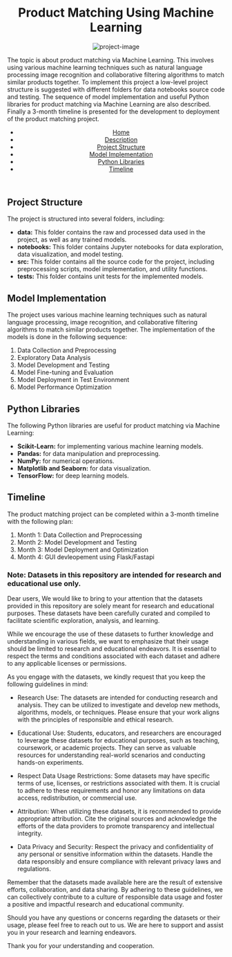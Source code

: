 <!DOCTYPE html>
<html>
<head>
  <meta charset="UTF-8">
  <meta name="viewport" content="width=device-width, initial-scale=1.0">
  <link rel="stylesheet" href="style.css">
  <link rel="preconnect" href="https://fonts.gstatic.com">
  <link href="https://fonts.googleapis.com/css2?family=Rokkitt&display=swap" rel="stylesheet">
</head>
<body>
<body>
	<h1 align="center" id="title">Product Matching Using Machine Learning</h1>
	<p align="center"><img src="https://socialify.git.ci/paritoshtripathi935/Product-Matching/image?description=1&amp;descriptionEditable=The%20topic%20is%20about%20product%20matching%20via%20Machine%20Learning.&amp;font=Rokkitt&amp;language=1&amp;name=1&amp;owner=1&amp;pattern=Circuit%20Board&amp;theme=Light" alt="project-image"></p>
	<p id="description">The topic is about product matching via Machine Learning. This involves using various machine learning techniques such as natural language processing image recognition and collaborative filtering algorithms to match similar products together. To implement this project a low-level project structure is suggested with different folders for data notebooks source code and testing. The sequence of model implementation and useful Python libraries for product matching via Machine Learning are also described. Finally a 3-month timeline is presented for the development to deployment of the product matching project.</p>
  <header>
    <nav>
      <ul>
        <li><a href="#title">Home</a></li>
        <li><a href="#description">Description</a></li>
        <li><a href="#project-structure">Project Structure</a></li>
        <li><a href="#model-implementation">Model Implementation</a></li>
        <li><a href="#python-libraries">Python Libraries</a></li>
        <li><a href="#timeline">Timeline</a></li>
      </ul>
    </nav>
  </header>
<h2>Project Structure</h2>
<p>The project is structured into several folders, including:</p>
<ul>
	<li><b>data:</b> This folder contains the raw and processed data used in the project, as well as any trained models.</li>
	<li><b>notebooks:</b> This folder contains Jupyter notebooks for data exploration, data visualization, and model testing.</li>
	<li><b>src:</b> This folder contains all the source code for the project, including preprocessing scripts, model implementation, and utility functions.</li>
	<li><b>tests:</b> This folder contains unit tests for the implemented models.</li>
</ul>

<h2>Model Implementation</h2>
<p>The project uses various machine learning techniques such as natural language processing, image recognition, and collaborative filtering algorithms to match similar products together. The implementation of the models is done in the following sequence:</p>
<ol>
	<li>Data Collection and Preprocessing</li>
	<li>Exploratory Data Analysis</li>
	<li>Model Development and Testing</li>
	<li>Model Fine-tuning and Evaluation</li>
	<li>Model Deployment in Test Environment</li>
	<li>Model Performance Optimization</li>
</ol>

<h2>Python Libraries</h2>
<p>The following Python libraries are useful for product matching via Machine Learning:</p>
<ul>
	<li><b>Scikit-Learn:</b> for implementing various machine learning models.</li>
	<li><b>Pandas:</b> for data manipulation and preprocessing.</li>
	<li><b>NumPy:</b> for numerical operations.</li>
	<li><b>Matplotlib and Seaborn:</b> for data visualization.</li>
	<li><b>TensorFlow:</b> for deep learning models.</li>
</ul>

<h2>Timeline</h2>
<p>The product matching project can be completed within a 3-month timeline with the following plan:</p>
<ol>
	<li>Month 1: Data Collection and Preprocessing</li>
	<li>Month 2: Model Development and Testing</li>
	<li>Month 3: Model Deployment and Optimization</li>
	<li>Month 4: GUI devleopement using Flask/Fastapi</li>
</ol>

</body>
</html>

### Note: Datasets in this repository are intended for research and educational use only.

Dear users,
We would like to bring to your attention that the datasets provided in this repository are solely meant for research and educational purposes. These datasets have been carefully curated and compiled to facilitate scientific exploration, analysis, and learning.

While we encourage the use of these datasets to further knowledge and understanding in various fields, we want to emphasize that their usage should be limited to research and educational endeavors. It is essential to respect the terms and conditions associated with each dataset and adhere to any applicable licenses or permissions.

As you engage with the datasets, we kindly request that you keep the following guidelines in mind:

- Research Use: The datasets are intended for conducting research and analysis. They can be utilized to investigate and develop new methods, algorithms, models, or techniques. Please ensure that your work aligns with the principles of responsible and ethical research.

- Educational Use: Students, educators, and researchers are encouraged to leverage these datasets for educational purposes, such as teaching, coursework, or academic projects. They can serve as valuable resources for understanding real-world scenarios and conducting hands-on experiments.

- Respect Data Usage Restrictions: Some datasets may have specific terms of use, licenses, or restrictions associated with them. It is crucial to adhere to these requirements and honor any limitations on data access, redistribution, or commercial use.

- Attribution: When utilizing these datasets, it is recommended to provide appropriate attribution. Cite the original sources and acknowledge the efforts of the data providers to promote transparency and intellectual integrity.

- Data Privacy and Security: Respect the privacy and confidentiality of any personal or sensitive information within the datasets. Handle the data responsibly and ensure compliance with relevant privacy laws and regulations.

Remember that the datasets made available here are the result of extensive efforts, collaboration, and data sharing. By adhering to these guidelines, we can collectively contribute to a culture of responsible data usage and foster a positive and impactful research and educational community.

Should you have any questions or concerns regarding the datasets or their usage, please feel free to reach out to us. We are here to support and assist you in your research and learning endeavors.

Thank you for your understanding and cooperation.

